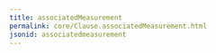 ```yaml
---
title: associatedMeasurement
permalink: core/Clause.associatedMeasurement.html
jsonid: associatedmeasurement
---
```

